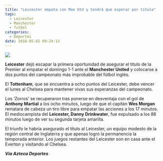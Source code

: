 ```yaml
---
title: "Leicester empata con Man Utd y tendrá que esperar por título"
tags:
  - Leicester
  - Manchester
  - futbol
categories:
  - Deportes
date: 2016-05-02 09:24:13
---
```

![](/images/0.jpe)

**Leicester** dejó escapar la primera oportunidad de asegurar el título de la Premier al empatar el domingo 1-1 ante el **Manchester United** y colocarse a dos puntos del campeonato más improbable del fútbol inglés.

El **Tottenham**, que se encuentra a ocho puntos del Leicester, debe vencer el lunes al Chelsea para mantener vivas sus esperanzas del campeonato.

Los ‘Zorros’ se recuperaron tras ponerse en desventaja con el gol de **Anthony Martial** a los ocho minutos, luego de que el capitán **Wes Morgan** rematara de cabeza un tiro libre para empatar las acciones a los 17 minutos. El mediocampista del **Leicester, Danny Drinkwater**, fue expulsado a los 86 minutos luego de ver su segunda tarjeta amarilla.

El triunfo le habría asegurado el título al Leicester, un equipo modesto de la región central de Inglaterra y que apenas logró la permanencia la temporada anterior. Los juegos restantes del Leicester son en casa ante el Everton y visitando al Chelsea.

***Vía Azteca Deportes***
